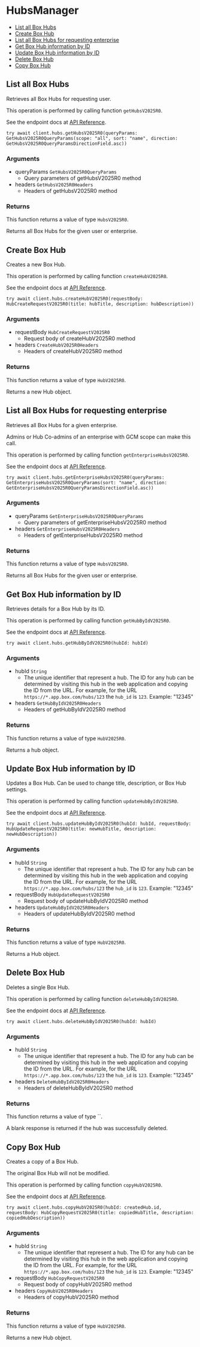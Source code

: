 # HubsManager


- [List all Box Hubs](#list-all-box-hubs)
- [Create Box Hub](#create-box-hub)
- [List all Box Hubs for requesting enterprise](#list-all-box-hubs-for-requesting-enterprise)
- [Get Box Hub information by ID](#get-box-hub-information-by-id)
- [Update Box Hub information by ID](#update-box-hub-information-by-id)
- [Delete Box Hub](#delete-box-hub)
- [Copy Box Hub](#copy-box-hub)

## List all Box Hubs

Retrieves all Box Hubs for requesting user.

This operation is performed by calling function `getHubsV2025R0`.

See the endpoint docs at
[API Reference](https://developer.box.com/reference/v2025.0/get-hubs/).

<!-- sample get_hubs_v2025.0 -->
```
try await client.hubs.getHubsV2025R0(queryParams: GetHubsV2025R0QueryParams(scope: "all", sort: "name", direction: GetHubsV2025R0QueryParamsDirectionField.asc))
```

### Arguments

- queryParams `GetHubsV2025R0QueryParams`
  - Query parameters of getHubsV2025R0 method
- headers `GetHubsV2025R0Headers`
  - Headers of getHubsV2025R0 method


### Returns

This function returns a value of type `HubsV2025R0`.

Returns all Box Hubs for the given user or enterprise.


## Create Box Hub

Creates a new Box Hub.

This operation is performed by calling function `createHubV2025R0`.

See the endpoint docs at
[API Reference](https://developer.box.com/reference/v2025.0/post-hubs/).

<!-- sample post_hubs_v2025.0 -->
```
try await client.hubs.createHubV2025R0(requestBody: HubCreateRequestV2025R0(title: hubTitle, description: hubDescription))
```

### Arguments

- requestBody `HubCreateRequestV2025R0`
  - Request body of createHubV2025R0 method
- headers `CreateHubV2025R0Headers`
  - Headers of createHubV2025R0 method


### Returns

This function returns a value of type `HubV2025R0`.

Returns a new Hub object.


## List all Box Hubs for requesting enterprise

Retrieves all Box Hubs for a given enterprise.

Admins or Hub Co-admins of an enterprise
with GCM scope can make this call.

This operation is performed by calling function `getEnterpriseHubsV2025R0`.

See the endpoint docs at
[API Reference](https://developer.box.com/reference/v2025.0/get-enterprise-hubs/).

<!-- sample get_enterprise_hubs_v2025.0 -->
```
try await client.hubs.getEnterpriseHubsV2025R0(queryParams: GetEnterpriseHubsV2025R0QueryParams(sort: "name", direction: GetEnterpriseHubsV2025R0QueryParamsDirectionField.asc))
```

### Arguments

- queryParams `GetEnterpriseHubsV2025R0QueryParams`
  - Query parameters of getEnterpriseHubsV2025R0 method
- headers `GetEnterpriseHubsV2025R0Headers`
  - Headers of getEnterpriseHubsV2025R0 method


### Returns

This function returns a value of type `HubsV2025R0`.

Returns all Box Hubs for the given user or enterprise.


## Get Box Hub information by ID

Retrieves details for a Box Hub by its ID.

This operation is performed by calling function `getHubByIdV2025R0`.

See the endpoint docs at
[API Reference](https://developer.box.com/reference/v2025.0/get-hubs-id/).

<!-- sample get_hubs_id_v2025.0 -->
```
try await client.hubs.getHubByIdV2025R0(hubId: hubId)
```

### Arguments

- hubId `String`
  - The unique identifier that represent a hub.  The ID for any hub can be determined by visiting this hub in the web application and copying the ID from the URL. For example, for the URL `https://*.app.box.com/hubs/123` the `hub_id` is `123`. Example: "12345"
- headers `GetHubByIdV2025R0Headers`
  - Headers of getHubByIdV2025R0 method


### Returns

This function returns a value of type `HubV2025R0`.

Returns a hub object.


## Update Box Hub information by ID

Updates a Box Hub. Can be used to change title, description, or Box Hub settings.

This operation is performed by calling function `updateHubByIdV2025R0`.

See the endpoint docs at
[API Reference](https://developer.box.com/reference/v2025.0/put-hubs-id/).

<!-- sample put_hubs_id_v2025.0 -->
```
try await client.hubs.updateHubByIdV2025R0(hubId: hubId, requestBody: HubUpdateRequestV2025R0(title: newHubTitle, description: newHubDescription))
```

### Arguments

- hubId `String`
  - The unique identifier that represent a hub.  The ID for any hub can be determined by visiting this hub in the web application and copying the ID from the URL. For example, for the URL `https://*.app.box.com/hubs/123` the `hub_id` is `123`. Example: "12345"
- requestBody `HubUpdateRequestV2025R0`
  - Request body of updateHubByIdV2025R0 method
- headers `UpdateHubByIdV2025R0Headers`
  - Headers of updateHubByIdV2025R0 method


### Returns

This function returns a value of type `HubV2025R0`.

Returns a Hub object.


## Delete Box Hub

Deletes a single Box Hub.

This operation is performed by calling function `deleteHubByIdV2025R0`.

See the endpoint docs at
[API Reference](https://developer.box.com/reference/v2025.0/delete-hubs-id/).

<!-- sample delete_hubs_id_v2025.0 -->
```
try await client.hubs.deleteHubByIdV2025R0(hubId: hubId)
```

### Arguments

- hubId `String`
  - The unique identifier that represent a hub.  The ID for any hub can be determined by visiting this hub in the web application and copying the ID from the URL. For example, for the URL `https://*.app.box.com/hubs/123` the `hub_id` is `123`. Example: "12345"
- headers `DeleteHubByIdV2025R0Headers`
  - Headers of deleteHubByIdV2025R0 method


### Returns

This function returns a value of type ``.

A blank response is returned if the hub was
successfully deleted.


## Copy Box Hub

Creates a copy of a Box Hub.

The original Box Hub will not be modified.

This operation is performed by calling function `copyHubV2025R0`.

See the endpoint docs at
[API Reference](https://developer.box.com/reference/v2025.0/post-hubs-id-copy/).

<!-- sample post_hubs_id_copy_v2025.0 -->
```
try await client.hubs.copyHubV2025R0(hubId: createdHub.id, requestBody: HubCopyRequestV2025R0(title: copiedHubTitle, description: copiedHubDescription))
```

### Arguments

- hubId `String`
  - The unique identifier that represent a hub.  The ID for any hub can be determined by visiting this hub in the web application and copying the ID from the URL. For example, for the URL `https://*.app.box.com/hubs/123` the `hub_id` is `123`. Example: "12345"
- requestBody `HubCopyRequestV2025R0`
  - Request body of copyHubV2025R0 method
- headers `CopyHubV2025R0Headers`
  - Headers of copyHubV2025R0 method


### Returns

This function returns a value of type `HubV2025R0`.

Returns a new Hub object.


